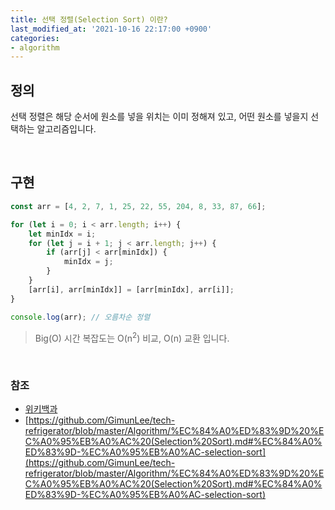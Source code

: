 ```yaml
---
title: 선택 정렬(Selection Sort) 이란?
last_modified_at: '2021-10-16 22:17:00 +0900'
categories:
- algorithm
---
```


## 정의
선택 정렬은 해당 순서에 원소를 넣을 위치는 이미 정해져 있고, 어떤 원소를 넣을지 선택하는 알고리즘입니다.

<br>

## 구현
``` javascript
const arr = [4, 2, 7, 1, 25, 22, 55, 204, 8, 33, 87, 66];

for (let i = 0; i < arr.length; i++) {
	let minIdx = i;
	for (let j = i + 1; j < arr.length; j++) {
		if (arr[j] < arr[minIdx]) {
			minIdx = j;
		}
	}
	[arr[i], arr[minIdx]] = [arr[minIdx], arr[i]];
}

console.log(arr); // 오름차순 정렬
```
>  Big(O) 시간 복잡도는 O(n<sup>2</sup>) 비교, O(n) 교환 입니다.   

<br>

### 참조
* [위키백과](https://ko.wikipedia.org/wiki/%EC%84%A0%ED%83%9D_%EC%A0%95%EB%A0%AC)
* [https://github.com/GimunLee/tech-refrigerator/blob/master/Algorithm/%EC%84%A0%ED%83%9D%20%EC%A0%95%EB%A0%AC%20(Selection%20Sort).md#%EC%84%A0%ED%83%9D-%EC%A0%95%EB%A0%AC-selection-sort](https://github.com/GimunLee/tech-refrigerator/blob/master/Algorithm/%EC%84%A0%ED%83%9D%20%EC%A0%95%EB%A0%AC%20(Selection%20Sort).md#%EC%84%A0%ED%83%9D-%EC%A0%95%EB%A0%AC-selection-sort)
